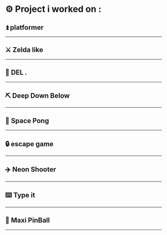 # ⚙️ __Project i worked on :__ 
## ⏫ __platformer__
___
## ⚔️ __Zelda like__
___
## 👊 __DEL *.*__
___
## ⛏️ __Deep Down Below__
___
## 🏐 __Space Pong__
___
## 🔒 __escape game__
___
## ✈️ __Neon Shooter__
___
## ⌨️ __Type it__
___
## 🏏 __Maxi PinBall__
___
